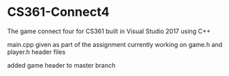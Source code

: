 # CS361-Connect4
The game connect four for CS361
built in Visual Studio 2017 using C++

main.cpp given as part of the assignment
currently working on game.h and player.h header files

added game header to master branch
